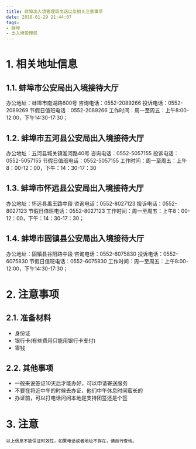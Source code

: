 ```yaml
---
title: 蚌埠出入境管理局电话以及相关注意事项
date: 2018-01-29 21:44:07
tags:
- 蚌埠
- 出入境管理局
---
```


# 1. 相关地址信息
## 1.1. 蚌埠市公安局出入境接待大厅
办公地址：蚌埠市南湖路600号
咨询电话：0552-2089266
投诉电话：0552-2089269
节假日值班电话：0552-2089266
工作时间：周一至周五：上午8:00-12:00，下午14:30-17:30；

## 1.2. 蚌埠市五河县公安局出入境接待大厅
办公地址：五河县城关镇淮河路40号
咨询电话：0552-5057155
投诉电话：0552-5057155
节假日值班电话：0552-5057155
工作时间：周一至周五：上午8：00-12：00，下午：14：30-17：30

## 1.3. 蚌埠市怀远县公安局出入境接待大厅
办公地址：怀远县禹王路中段
咨询电话：0552-8027123
投诉电话：0552-8027123
节假日值班电话：0552-8027123
工作时间：周一至周五：上午8：00-12：00，下午：14：30-17：30；

## 1.4. 蚌埠市固镇县公安局出入境接待大厅
办公地址：固镇县谷阳路中段
咨询电话：0552-6075830
投诉电话：0552-6075830
节假日值班电话：0552-6075830
工作时间：周一至周五：上午8:00-12:00，下午14:30-17:30；

# 2. 注意事项
## 2.1. 准备材料
- 身份证
- 银行卡(有些费用只能用银行卡支付)
- 零钱

## 2.2. 其他事项
- 一般来说签证10天后才能办好，可以申请寄送服务
- 不要在将近中午的时候去办证，他们中午休息时间蛮长的
- 办证前，可以打电话问问本地是支持团签还是个签

# 3. 注意
`以上信息不能保证时效性，如果电话或者地址不存在，请自行查询。`









